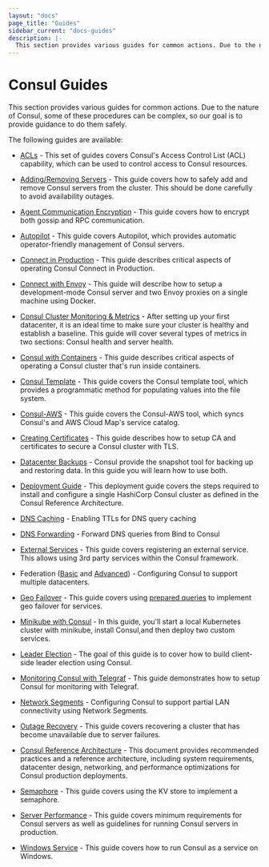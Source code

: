 ```yaml
---
layout: "docs"
page_title: "Guides"
sidebar_current: "docs-guides"
description: |-
  This section provides various guides for common actions. Due to the nature of Consul, some of these procedures can be complex, so our goal is to provide guidance to do them safely.
---
```


# Consul Guides

This section provides various guides for common actions. Due to the nature
of Consul, some of these procedures can be complex, so our goal is to provide
guidance to do them safely.

The following guides are available:

* [ACLs](/docs/guides/acl-index.html) - This set of guides covers Consul's Access Control List (ACL) capability, which can be used to control access to Consul resources.

* [Adding/Removing Servers](https://learn.hashicorp.com/consul/day-2-operations/advanced-operations/servers) - This guide covers how to safely add and remove Consul servers from the cluster. This should be done carefully to avoid availability outages.

* [Agent Communication Encryption](https://learn.hashicorp.com/consul/advanced/day-1-operations/agent-encryption) - This guide covers how to encrypt both gossip and RPC communication.
 
* [Autopilot](https://learn.hashicorp.com/consul/day-2-operations/advanced-operations/autopilot) - This guide covers Autopilot, which provides automatic operator-friendly management of Consul servers.

* [Connect in Production](/docs/guides/connect-production.html) - This guide describes critical aspects of operating Consul Connect in Production.

* [Connect with Envoy](/docs/guides/connect-envoy.html) - This guide will describe how to setup a development-mode Consul server and two Envoy proxies on a single machine using Docker.

* [Consul Cluster Monitoring & Metrics](https://learn.hashicorp.com/consul/advanced/day-1-operations/monitoring) - After setting up your first datacenter, it is an ideal time to make sure your cluster is healthy and establish a baseline. This guide will cover several types of metrics in two sections: Consul health and server health.

* [Consul with Containers](/docs/guides/consul-containers.html) - This guide describes critical aspects of operating a Consul cluster that's run inside containers.

* [Consul Template](/docs/guides/consul-template.html) - This guide covers the Consul template tool, which provides a programmatic method for populating values into the file system.

* [Consul-AWS](/docs/guides/consul-aws.html) - This guide covers the Consul-AWS tool, which syncs Consul's and AWS Cloud Map's service catalog.

* [Creating Certificates](https://learn.hashicorp.com/consul/advanced/day-1-operations/certificates) - This guide describes how to setup CA and certificates to secure a Consul cluster with TLS.

* [Datacenter Backups](https://learn.hashicorp.com/consul/advanced/day-1-operations/backup) - Consul provide the snapshot tool for backing up and restoring data. In this guide you will learn how to use both.

* [Deployment Guide](https://learn.hashicorp.com/consul/advanced/day-1-operations/deployment-guide) - This deployment guide covers the steps required to install and configure a single HashiCorp Consul cluster as defined in the Consul Reference Architecture.

* [DNS Caching](https://learn.hashicorp.com/consul/day-2-operations/advanced-operations/dns-caching) - Enabling TTLs for DNS query caching

* [DNS Forwarding](/docs/guides/forwarding.html) - Forward DNS queries from Bind to Consul

* [External Services](/docs/guides/external.html) - This guide covers registering an external service. This allows using 3rd party services within the Consul framework.

* Federation ([Basic](/docs/guides/datacenters.html) and [Advanced](/docs/guides/areas.html)) - Configuring Consul to support multiple datacenters.

* [Geo Failover](/docs/guides/geo-failover.html) - This guide covers using [prepared queries](/api/query.html) to implement geo failover for services.

* [Minikube with Consul](/docs/guides/minikube.html) - In this guide, you'll start a local Kubernetes cluster with minikube, install Consul,and then deploy two custom services.

* [Leader Election](/docs/guides/leader-election.html) - The goal of this guide is to cover how to build client-side leader election using Consul.

* [Monitoring Consul with Telegraf](/docs/guides/monitoring-telegraf.html) - This guide demonstrates how to setup Consul for monitoring with Telegraf.

* [Network Segments](/docs/guides/network-segments.html) - Configuring Consul to support partial LAN connectivity using Network Segments.

* [Outage Recovery](https://learn.hashicorp.com/consul/day-2-operations/advanced-operations/outage) - This guide covers recovering a cluster that has become unavailable due to server failures.

* [Consul Reference Architecture](https://learn.hashicorp.com/consul/advanced/day-1-operations/reference-architecture) - This document provides recommended practices and a reference architecture, including system requirements, datacenter design, networking, and performance optimizations for Consul production deployments.

* [Semaphore](/docs/guides/semaphore.html) - This guide covers using the KV store to implement a semaphore.

* [Server Performance](/docs/guides/performance.html) - This guide covers minimum requirements for Consul servers as well as guidelines for running Consul servers in production.

* [Windows Service](/docs/guides/windows-guide.html) - This guide covers how to run Consul as a service on Windows.
